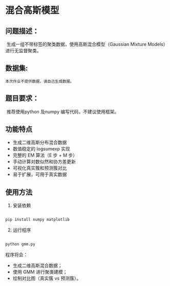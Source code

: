 # 混合高斯模型

## 问题描述：

​	生成一组不带标签的聚类数据，使用高斯混合模型（Gaussian Mixture Models）进行无监督聚类。






## 数据集: 

 	本次作业不提供数据，请自己生成数据。





## 题目要求： 

​		推荐使用python 及numpy 编写代码，不建议使用框架。


## 功能特点

- 生成二维高斯分布混合数据
- 数值稳定的 logsumexp 实现
- 完整的 EM 算法（E 步 + M 步）
- 手动计算对数似然和协方差更新
- 可视化真实簇和预测簇对比
- 易于扩展，可用于真实数据

## 使用方法

1. 安装依赖
```bash

pip install numpy matplotlib
```
2. 运行程序
   
```bash

python gmm.py
```

程序将会：
- 生成二维高斯混合数据；
- 使用 GMM 进行聚类建模；
- 绘制对比图（真实簇 vs 预测簇）。
